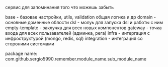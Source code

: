 сервис для запоминания того что можешь забыть


base - базовае настройки, utils, validation  общая логика и др
domain - основные доменные облости
dsl - молуь для запуска dsl и работы с ним
empty-template - заклучка для всех новых компонентов
gateway - точка входа для всех пользавателей (админка, рега)
infra - интергация с инфроструктурой (mongo, redis, sql)
integration - интеграция со стороними системами

package name: com.github.sergio5990.remember.module_name.sub_module_name